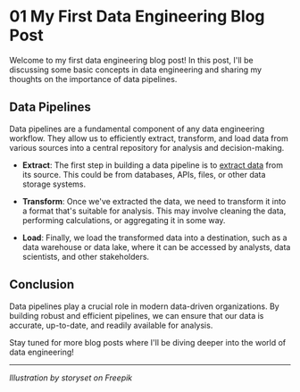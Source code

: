 # 01 My First Data Engineering Blog Post

Welcome to my first data engineering blog post! In this post, I'll be discussing some basic concepts in data engineering and sharing my thoughts on the importance of data pipelines.

## Data Pipelines

Data pipelines are a fundamental component of any data engineering workflow. They allow us to efficiently extract, transform, and load data from various sources into a central repository for analysis and decision-making.

- **Extract**: The first step in building a data pipeline is to [extract data](https://www.linkedin.com/in/caio-maximiano/) from its source. This could be from databases, APIs, files, or other data storage systems.

- **Transform**: Once we've extracted the data, we need to transform it into a format that's suitable for analysis. This may involve cleaning the data, performing calculations, or aggregating it in some way.

- **Load**: Finally, we load the transformed data into a destination, such as a data warehouse or data lake, where it can be accessed by analysts, data scientists, and other stakeholders.

## Conclusion

Data pipelines play a crucial role in modern data-driven organizations. By building robust and efficient pipelines, we can ensure that our data is accurate, up-to-date, and readily available for analysis.

Stay tuned for more blog posts where I'll be diving deeper into the world of data engineering!

---

*Illustration by storyset on Freepik*
